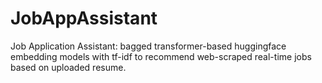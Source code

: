 # JobAppAssistant
Job Application Assistant: bagged transformer-based huggingface embedding models with tf-idf to recommend web-scraped real-time jobs based on uploaded resume.
